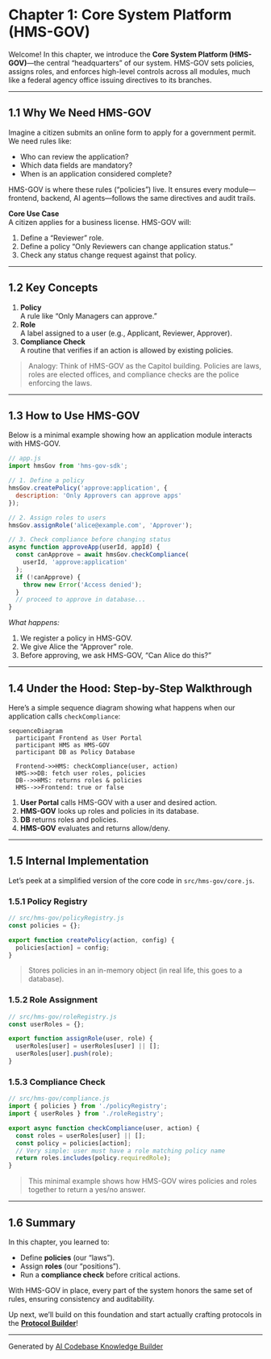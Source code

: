 # Chapter 1: Core System Platform (HMS-GOV)

Welcome! In this chapter, we introduce the **Core System Platform (HMS-GOV)**—the central “headquarters” of our system. HMS-GOV sets policies, assigns roles, and enforces high-level controls across all modules, much like a federal agency office issuing directives to its branches.

---

## 1.1 Why We Need HMS-GOV

Imagine a citizen submits an online form to apply for a government permit. We need rules like:
- Who can review the application?
- Which data fields are mandatory?
- When is an application considered complete?

HMS-GOV is where these rules (“policies”) live. It ensures every module—frontend, backend, AI agents—follows the same directives and audit trails.

**Core Use Case**  
A citizen applies for a business license. HMS-GOV will:
1. Define a “Reviewer” role.
2. Define a policy “Only Reviewers can change application status.”
3. Check any status change request against that policy.

---

## 1.2 Key Concepts

1. **Policy**  
   A rule like “Only Managers can approve.”  
2. **Role**  
   A label assigned to a user (e.g., Applicant, Reviewer, Approver).  
3. **Compliance Check**  
   A routine that verifies if an action is allowed by existing policies.

> Analogy: Think of HMS-GOV as the Capitol building. Policies are laws, roles are elected offices, and compliance checks are the police enforcing the laws.

---

## 1.3 How to Use HMS-GOV

Below is a minimal example showing how an application module interacts with HMS-GOV.

```javascript
// app.js
import hmsGov from 'hms-gov-sdk';

// 1. Define a policy
hmsGov.createPolicy('approve:application', {
  description: 'Only Approvers can approve apps'
});

// 2. Assign roles to users
hmsGov.assignRole('alice@example.com', 'Approver');

// 3. Check compliance before changing status
async function approveApp(userId, appId) {
  const canApprove = await hmsGov.checkCompliance(
    userId, 'approve:application'
  );
  if (!canApprove) {
    throw new Error('Access denied');
  }
  // proceed to approve in database...
}
```
*What happens:*  
1. We register a policy in HMS-GOV.  
2. We give Alice the “Approver” role.  
3. Before approving, we ask HMS-GOV, “Can Alice do this?”  

---

## 1.4 Under the Hood: Step-by-Step Walkthrough

Here’s a simple sequence diagram showing what happens when our application calls `checkCompliance`:

```mermaid
sequenceDiagram
  participant Frontend as User Portal
  participant HMS as HMS-GOV
  participant DB as Policy Database

  Frontend->>HMS: checkCompliance(user, action)
  HMS->>DB: fetch user roles, policies
  DB-->>HMS: returns roles & policies
  HMS-->>Frontend: true or false
```

1. **User Portal** calls HMS-GOV with a user and desired action.  
2. **HMS-GOV** looks up roles and policies in its database.  
3. **DB** returns roles and policies.  
4. **HMS-GOV** evaluates and returns allow/deny.

---

## 1.5 Internal Implementation

Let’s peek at a simplified version of the core code in `src/hms-gov/core.js`.

### 1.5.1 Policy Registry

```javascript
// src/hms-gov/policyRegistry.js
const policies = {};

export function createPolicy(action, config) {
  policies[action] = config;
}
```
> Stores policies in an in-memory object (in real life, this goes to a database).

### 1.5.2 Role Assignment

```javascript
// src/hms-gov/roleRegistry.js
const userRoles = {};

export function assignRole(user, role) {
  userRoles[user] = userRoles[user] || [];
  userRoles[user].push(role);
}
```

### 1.5.3 Compliance Check

```javascript
// src/hms-gov/compliance.js
import { policies } from './policyRegistry';
import { userRoles } from './roleRegistry';

export async function checkCompliance(user, action) {
  const roles = userRoles[user] || [];
  const policy = policies[action];
  // Very simple: user must have a role matching policy name
  return roles.includes(policy.requiredRole);
}
```

> This minimal example shows how HMS-GOV wires policies and roles together to return a yes/no answer.

---

## 1.6 Summary

In this chapter, you learned to:
- Define **policies** (our “laws”).
- Assign **roles** (our “positions”).
- Run a **compliance check** before critical actions.

With HMS-GOV in place, every part of the system honors the same set of rules, ensuring consistency and auditability.

Up next, we’ll build on this foundation and start actually crafting protocols in the **[Protocol Builder](02_protocol_builder_.md)**!

---

Generated by [AI Codebase Knowledge Builder](https://github.com/The-Pocket/Tutorial-Codebase-Knowledge)